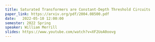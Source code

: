 ```yaml
---
title: Saturated Transformers are Constant-Depth Threshold Circuits
paper_link: https://arxiv.org/pdf/2004.08500.pdf
date:   2022-05-10 12:00:00
semester: 2022 Spring
speaker: William Merrill
slides: https://www.youtube.com/watch?v=XF2UoA0oovg
---
```


